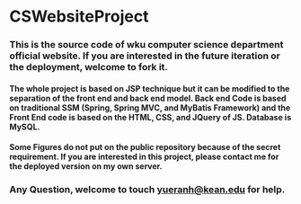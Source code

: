 # CSWebsiteProject

### This is the source code of wku computer science department official website. If you are interested in the future iteration or the deployment, welcome to fork it.
#### The whole project is based on JSP technique but it can be modified to the separation of the front end and back end model. Back end Code is based on traditional SSM (Spring, Spring MVC, and MyBatis Framework) and the Front End code is based on the HTML, CSS, and JQuery of JS. Database is MySQL.
#### Some Figures do not put on the public repository because of the secret requirement. If you are interested in this project, please contact me for the deployed version on my own server.

### Any Question, welcome to touch yueranh@kean.edu for help.
